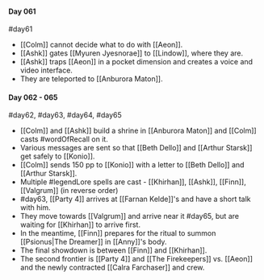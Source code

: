 #### Day 061
#day61 
- [[Colm]] cannot decide what to do with [[Aeon]].
- [[Ashk]] gates [[Myuren Jyesnorae]] to [[Lindow]], where they are.
- [[Ashk]] traps [[Aeon]] in a pocket dimension and creates a voice and video interface.
- They are teleported to [[Anburora Maton]].

#### Day 062 - 065
#day62, #day63, #day64, #day65
- [[Colm]] and [[Ashk]] build a shrine in [[Anburora Maton]] and [[Colm]] casts #wordOfRecall on it.
- Various messages are sent so that [[Beth Dello]] and [[Arthur Starsk]] get safely to [[Konio]].
- [[Colm]] sends 150 pp to [[Konio]] with a letter to [[Beth Dello]] and [[Arthur Starsk]].
- Multiple #legendLore spells are cast - [[Khirhan]], [[Ashk]], [[Finn]], [[Valgrum]] (in reverse order)
- #day63, [[Party 4]] arrives at [[Farnan Kelde]]'s and have a short talk with him.
- They move towards [[Valgrum]] and arrive near it #day65, but are waiting for [[Khirhan]] to arrive first.
- In the meantime, [[Finn]] prepares for the ritual to summon [[Psionus|The Dreamer]] in [[Anny]]'s body.
- The final showdown is between [[Finn]] and [[Khirhan]].
- The second frontier is [[Party 4]] and [[The Firekeepers]] vs. [[Aeon]] and the newly contracted [[Calra Farchaser]] and crew.